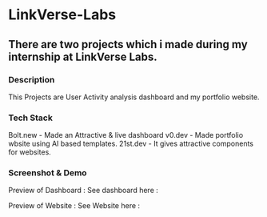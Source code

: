 # LinkVerse-Labs
## There are two projects which i made during my internship at LinkVerse Labs.
### Description
This Projects are User Activity analysis dashboard and my portfolio website.

### Tech Stack
Bolt.new - Made an Attractive & live dashboard
v0.dev - Made portfolio wbsite using AI based templates.
21st.dev - It gives attractive components for websites.

### Screenshot & Demo
Preview of Dashboard : 
See dashboard here :

Preview of Website :
See Website here :
